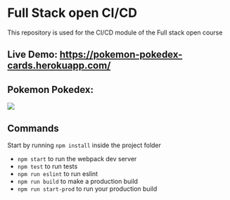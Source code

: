 # Full Stack open CI/CD

This repository is used for the CI/CD module of the Full stack open course

## Live Demo: https://pokemon-pokedex-cards.herokuapp.com/

## Pokemon Pokedex:

![](./pokedex-quality-50.gif)

## Commands

Start by running `npm install` inside the project folder

- `npm start` to run the webpack dev server
- `npm test` to run tests
- `npm run eslint` to run eslint
- `npm run build` to make a production build
- `npm run start-prod` to run your production build
